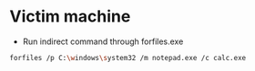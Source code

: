 # Victim machine
- Run indirect command through forfiles.exe
```bash
forfiles /p C:\windows\system32 /m notepad.exe /c calc.exe
```